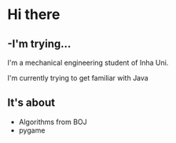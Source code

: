 # Hi there
## -I'm trying...


I'm a mechanical engineering student of Inha Uni. 

I'm currently trying to get familiar with Java 

## It's about 
- Algorithms from BOJ
- pygame


<!--
**Teakmin/Teakmin** is a ✨ _special_ ✨ repository because its `README.md` (this file) appears on your GitHub profile.

Here are some ideas to get you started:

- 🔭 I’m currently working on ...
- 🌱 I’m currently learning ...
- 👯 I’m looking to collaborate on ...
- 🤔 I’m looking for help with ...
- 💬 Ask me about ...
- 📫 How to reach me: ...
- 😄 Pronouns: ...
- ⚡ Fun fact: ...
-->
